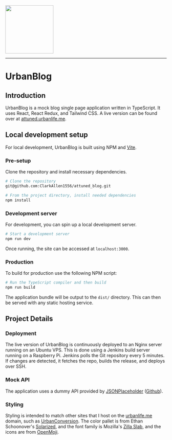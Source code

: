<img width="150" height="150" src="https://raw.githubusercontent.com/ClarkAllen1556/attunded_blog/dev/src/assets/img/logo.svg" />

***

# UrbanBlog

## Introduction

UrbanBlog is a mock blog single page application written in TypeScript. It uses React, React Redux, and Tailwind CSS. A live version can be found over at [attuned.urbanlife.me](https://attuned.urbanlife.me).

## Local development setup

For local development, UrbanBlog is built using NPM and [Vite](https://vitejs.dev/).

### Pre-setup

Clone the repository and install necessary dependencies.

```bash
# Clone the repository
git@github.com:ClarkAllen1556/attuned_blog.git

# From the project directory, install needed dependencies
npm install
```

### Development server

For development, you can spin up a local development server.

```bash
# Start a development server
npm run dev
```

Once running, the site can be accessed at `localhost:3000`.

### Production

To build for production use the following NPM script:

```bash
# Run the TypeScript compiler and then build
npm run build
```

The application bundle will be output to the `dist/` directory. This can then be served with any static hosting service.

## Project Details

### Deployment

The live version of UrbanBlog is continuously deployed to an Nginx server running on an Ubuntu VPS. This is done using a Jenkins build server running on a Raspberry Pi. Jenkins polls the Git repository every 5 minutes. If changes are detected, it fetches the repo, builds the release, and deploys over SSH.

### Mock API

The application uses a dummy API provided by [JSONPlaceholder](https://jsonplaceholder.typicode.com/) ([Github](https://github.com/typicode/jsonplaceholder)).

### Styling

Styling is intended to match other sites that I host on the [urbanlife.me](https://urbanlife.me) domain, such as [UrbanConversion](https://conversion.urbanlife.me). The color pallet is from Ethan Schoonover's [Solarized](https://ethanschoonover.com/solarized/), and the font family is Mozilla's [Zilla Slab](https://blog.mozilla.org/opendesign/zilla-slab-common-language-shared-font/), and the icons are from [OpenMoji](https://openmoji.org/).